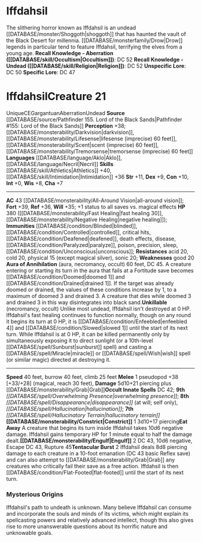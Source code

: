 ﻿---
ac: '43'
alignment: CE
all_resistance: null
burrow_speed: '40'
charisma: '+7'
climb_speed: '25'
constitution: '+10'
creature_ability:
- Aura of Annihilation
- Constrict
- Eat Away
- Engulf
- Tentacular Burst
- Unkillable
creature_family: null
description: 'The slithering horror known as Iffdahsil is an undead [[DATABASE/monster/Shoggoth|shoggoth]]
  that has haunted the vault of the Black Desert for millennia. [[DATABASE/monsterfamily/Drow|Drow]]
  legends in particular tend to feature Iffdahsil, terrifying the elves from a young
  age.<br/><br/><b><u>Recall Knowledge - Aberration</u> ( [[DATABASE/skill/Occultism|Occultism]]
  )</b>: DC 52<br/><b><u>Recall Knowledge - Undead</u> ( [[DATABASE/skill/Religion|Religion]]
  )</b>: DC 52<br/><b><u>Unspecific Lore</u></b>: DC 50<br/><b><u>Specific Lore</u></b>:
  DC 47'
dexterity: '+9'
element: null
fly_speed: null
fortitude: '+39'
hardness: null
hp: 380 ( fast healing 30 , negative healing )
id: '876'
immunity:
- '[[DATABASE/condition/Blinded|blinded]]'
- '[[DATABASE/condition/Controlled|controlled]]'
- critical hits
- '[[DATABASE/condition/Deafened|deafened]]'
- '[[DATABASE/trait/Death|death]] effects'
- '[[DATABASE/trait/Disease|disease]]'
- '[[DATABASE/condition/Paralyzed|paralyze]]'
- '[[DATABASE/trait/Poison|poison]]'
- precision
- '[[DATABASE/trait/Sleep|sleep]]'
- '[[DATABASE/condition/Unconscious|unconscious]]'
intelligence: '+0'
land_speed: '40'
language:
- '[[DATABASE/language/Aklo|Aklo]]'
- '[[DATABASE/language/Necril|Necril]]'
level: '21'
max_speed: '40'
name: Iffdahsil
perception: '+38'
rarity: Unique
reflex: '+36'
resistance:
- acid 20
- cold 20
- physical 15 (except magical silver)
- sonic 20
rus_type_level: null
school: null
sense:
- '[[DATABASE/monsterability/Darkvision|darkvision]]'
- '[[DATABASE/monsterability/Lifesense|lifesense (imprecise) 60 feet]]'
- '[[DATABASE/monsterability/Scent|scent (imprecise) 60 feet]]'
- '[[DATABASE/monsterability/Tremorsense|tremorsense (imprecise) 60 feet]]'
size: Gargantuan
skill:
- '[[DATABASE/skill/Athletics|Athletics]] +40'
- '[[DATABASE/skill/Intimidation|Intimidation]] +36'
source: '[[DATABASE/source/Pathfinder 155. Lord of the Black Sands|Pathfinder #155:
  Lord of the Black Sands]]'
speed:
- 40 feet
- burrow 40 feet
- climb 25 feet
spell:
- '[[DATABASE/spell/Disappearance|Disappearance]]'
- '[[DATABASE/spell/Hallucination|Hallucination]]'
- '[[DATABASE/spell/Hallucinatory Terrain|Hallucinatory Terrain]]'
- '[[DATABASE/spell/Overwhelming Presence|Overwhelming Presence]]'
strength: '+11'
strength_req: '11'
strongest_save:
- Fortitude
swim_speed: null
trait:
- '[[DATABASE/trait/Aberration|Aberration]]'
- '[[DATABASE/trait/Undead|Undead]]'
- '[[DATABASE/trait/Unique|Unique]]'
type: Creature
vision: Darkvision
weakest_save:
- Will
weakness:
- good 20
will: '+35'
wisdom: '+8'

---
# Iffdahsil

The slithering horror known as Iffdahsil is an undead [[DATABASE/monster/Shoggoth|shoggoth]] that has haunted the vault of the Black Desert for millennia. [[DATABASE/monsterfamily/Drow|Drow]] legends in particular tend to feature Iffdahsil, terrifying the elves from a young age.
**Recall Knowledge - Aberration ([[DATABASE/skill/Occultism|Occultism]])**: DC 52
**Recall Knowledge - Undead ([[DATABASE/skill/Religion|Religion]])**: DC 52
**Unspecific Lore**: DC 50
**Specific Lore**: DC 47

# Iffdahsil<span class="item-type">Creature 21</span>

<span class="trait-unique item-trait">Unique</span><span class="trait-alignment item-trait">CE</span><span class="trait-size item-trait">Gargantuan</span><span class="item-trait">Aberration</span><span class="item-trait">Undead</span>
**Source** [[DATABASE/source/Pathfinder 155. Lord of the Black Sands|Pathfinder #155: Lord of the Black Sands]]
**Perception** +38; [[DATABASE/monsterability/Darkvision|darkvision]], [[DATABASE/monsterability/Lifesense|lifesense (imprecise) 60 feet]], [[DATABASE/monsterability/Scent|scent (imprecise) 60 feet]], [[DATABASE/monsterability/Tremorsense|tremorsense (imprecise) 60 feet]]
**Languages** [[DATABASE/language/Aklo|Aklo]], [[DATABASE/language/Necril|Necril]]
**Skills** [[DATABASE/skill/Athletics|Athletics]] +40, [[DATABASE/skill/Intimidation|Intimidation]] +36
**Str** +11, **Dex** +9, **Con** +10, **Int** +0, **Wis** +8, **Cha** +7

---
**AC** 43 [[DATABASE/monsterability/All-Around Vision|all-around vision]]; **Fort** +39, **Ref** +36, **Will** +35; +1 status to all saves vs. magical effects
**HP** 380 ([[DATABASE/monsterability/Fast Healing|fast healing 30]], [[DATABASE/monsterability/Negative Healing|negative healing]]); **Immunities** [[DATABASE/condition/Blinded|blinded]], [[DATABASE/condition/Controlled|controlled]], critical hits, [[DATABASE/condition/Deafened|deafened]], death effects, disease, [[DATABASE/condition/Paralyzed|paralyze]], poison, precision, sleep, [[DATABASE/condition/Unconscious|unconscious]]; **Resistances** acid 20, cold 20, physical 15 (except magical silver), sonic 20; **Weaknesses** good 20
<span class="in-box-ability">**Aura of Annihilation** (aura, necromancy, occult) 60 feet, DC 45. A creature entering or starting its turn in the aura that fails at a Fortitude save becomes [[DATABASE/condition/Doomed|doomed 1]] and [[DATABASE/condition/Drained|drained 1]]. If the target was already doomed or drained, the values of these conditions increase by 1, to a maximum of doomed 3 and drained 3. A creature that dies while doomed 3 and drained 3 in this way disintegrates into black sand.</span><span class="in-box-ability">**Unkillable** (necromancy, occult) Unlike most undead, Iffdahsil isn't destroyed at 0 HP. Iffdahsil's fast healing continues to function normally, though on any round it begins its turn at 0 HP, it is [[DATABASE/condition/Enfeebled|enfeebled 4]] and [[DATABASE/condition/Slowed|slowed 1]] until the start of its next turn. While Iffdahsil is at 0 HP, it can be killed permanently only by simultaneously exposing it to direct sunlight (or a 10th-level [[DATABASE/spell/Sunburst|sunburst]] spell) and casting a [[DATABASE/spell/Miracle|miracle]] or [[DATABASE/spell/Wish|wish]] spell (or similar magic) directed at destroying it.</span>

---
**Speed** 40 feet, burrow 40 feet, climb 25 feet
<span class="in-box-ability">**Melee** <span class="action-icon">1</span> pseudopod +38 [+33/+28] (magical, reach 30 feet), **Damage** 5d10+21 piercing plus [[DATABASE/monsterability/Grab|Grab]]</span>**Occult Innate Spells** DC 42; **9th** _[[DATABASE/spell/Overwhelming Presence|overwhelming presence]]_; **8th** _[[DATABASE/spell/Disappearance|disappearance]]_ (at will; self only), _[[DATABASE/spell/Hallucination|hallucination]]_; **7th** _[[DATABASE/spell/Hallucinatory Terrain|hallucinatory terrain]]_
<span class="in-box-ability">**[[DATABASE/monsterability/Constrict|Constrict]]** <span class="action-icon">1</span> 3d10+17 piercing</span><span class="in-box-ability">**Eat Away** A creature that begins its turn inside Iffdahsil takes 10d6 negative damage. Iffdahsil gains temporary HP for 1 minute equal to half the damage dealt.</span><span class="in-box-ability">**[[DATABASE/monsterability/Engulf|Engulf]]** <span class="action-icon">2</span> DC 43, 10d6 negative, Escape DC 43, Rupture 45</span><span class="in-box-ability">**Tentacular Burst** <span class="action-icon">2</span> Iffdahsil deals 8d8 piercing damage to each creature in a 10-foot emanation (DC 43 basic Reflex save) and can also attempt to [[DATABASE/monsterability/Grab|Grab]] any creatures who critically fail their save as a free action. Iffdahsil is then [[DATABASE/condition/Flat-Footed|flat-footed]] until the start of its next turn.</span>

###  Mysterious Origins

Iffdahsil's path to undeath is unknown. Many believe Iffdahsil can consume and incorporate the souls and minds of its victims, which might explain its spellcasting powers and relatively advanced intellect, though this also gives rise to more unanswerable questions about its horrific nature and unknowable goals.